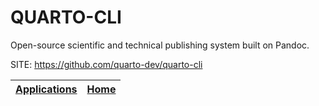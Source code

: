 # QUARTO-CLI

 Open-source scientific and technical publishing system built on Pandoc.

 SITE: https://github.com/quarto-dev/quarto-cli

 | [Applications](https://portable-linux-apps.github.io/apps.html) | [Home](https://portable-linux-apps.github.io)
 | --- | --- |
